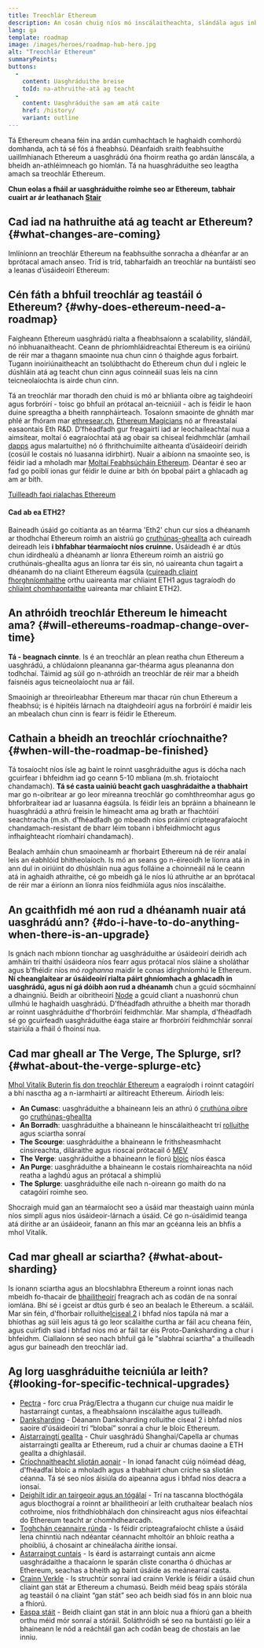 ```yaml
---
title: Treochlár Ethereum
description: An cosán chuig níos mó inscálaitheachta, slándála agus inbhuanaitheachta do Ethereum.
lang: ga
template: roadmap
image: /images/heroes/roadmap-hub-hero.jpg
alt: "Treochlár Ethereum"
summaryPoints:
buttons:
  - 
    content: Uasghráduithe breise
    toId: na-athruithe-atá ag teacht
  - 
    content: Uasghráduithe san am atá caite
    href: /history/
    variant: outline
---
```


Tá Ethereum cheana féin ina ardán cumhachtach le haghaidh comhordú domhanda, ach tá sé fós á fheabhsú. Déanfaidh sraith feabhsuithe uaillmhianach Ethereum a uasghrádú óna fhoirm reatha go ardán lánscála, a bheidh an-athléimneach go hiomlán. Tá na huasghráduithe seo leagtha amach sa treochlár Ethereum.

**Chun eolas a fháil ar uasghráduithe roimhe seo ar Ethereum, tabhair cuairt ar ár leathanach [Stair](/history/)**

## Cad iad na hathruithe atá ag teacht ar Ethereum? {#what-changes-are-coming}

Imlíníonn an treochlár Ethereum na feabhsuithe sonracha a dhéanfar ar an bprótacal amach anseo. Tríd is tríd, tabharfaidh an treochlár na buntáistí seo a leanas d’úsáideoirí Ethereum:

<CardGrid>
  <RoadmapActionCard
    href="/roadmap/scaling"
    title="Idirbhearta níos saoire"
    image="scaling"
    description="Rollups are too expensive and rely on centralized components, causing users to place too much trust in their operators. The roadmap includes fixes for both of these problems."
    buttonText="More on reducing fees"
  />
  <RoadmapActionCard
    href="/roadmap/security"
    title="Slándála breise"
    image="security"
    description="Ethereum is already very secure but it can be made even stronger, ready to withstand all kinds of attack far into the future."
    buttonText="More on security"
  />
  <RoadmapActionCard
    href="/roadmap/user-experience"
    title="Taithí úsáideora níos fearr"
    image="userExperience"
    description="More support for smart contract wallets and light-weight nodes will make using Ethereum simpler and safer."
    buttonText="More on user experience"
  />
  <RoadmapActionCard
    href="/roadmap/future-proofing"
    title="Promhadh don todhchaí"
    image="futureProofing"
    description="Ethereum researchers and developers are solving tomorrow's problems today, readying the network for future generations."
    buttonText="More on future proofing"
  />
</CardGrid>

## Cén fáth a bhfuil treochlár ag teastáil ó Ethereum? {#why-does-ethereum-need-a-roadmap}

Faigheann Ethereum uasghrádú rialta a fheabhsaíonn a scalability, slándáil, nó inbhuanaitheacht. Ceann de phríomhláidreachtaí Ethereum is ea oiriúnú de réir mar a thagann smaointe nua chun cinn ó thaighde agus forbairt. Tugann inoiriúnaitheacht an tsolúbthacht do Ethereum chun dul i ngleic le dúshláin atá ag teacht chun cinn agus coinneáil suas leis na cinn teicneolaíochta is airde chun cinn.

<RoadmapImageContent title="Conas a shainítear an treochlár">

Tá an treochlár mar thoradh den chuid is mó ar bhlianta oibre ag taighdeoirí agus forbróirí - toisc go bhfuil an prótacal an-teicniúil - ach is féidir le haon duine spreagtha a bheith rannpháirteach. Tosaíonn smaointe de ghnáth mar phlé ar fhóram mar [ethresear.ch](https://ethresear.ch/), [Ethereum Magicians](https://ethereum-magicians.org/) nó ar fhreastalaí easaontais Eth R&D. D’fhéadfadh gur freagairtí iad ar leochaileachtaí nua a aimsítear, moltaí ó eagraíochtaí atá ag obair sa chiseal feidhmchlár (amhail [dapps](/glossary/#dapp) agus malartuithe) nó ó fhrithchuimilte aitheanta d’úsáideoirí deiridh (cosúil le costais nó luasanna idirbhirt). Nuair a aibíonn na smaointe seo, is féidir iad a mholadh mar [Moltaí Feabhsúcháin Ethereum](https://eips.ethereum.org/). Déantar é seo ar fad go poiblí ionas gur féidir le duine ar bith ón bpobal páirt a ghlacadh ag am ar bith.

[Tuilleadh faoi rialachas Ethereum](/rialachas/)

</RoadmapImageContent>

<InfoBanner mb={8}>
  <h4 style={{ marginTop: 0 }}>Cad ab ea ETH2?</h4>

  <p>Baineadh úsáid go coitianta as an téarma 'Eth2' chun cur síos a dhéanamh ar thodhchaí Ethereum roimh an aistriú go <a href="/glossary/#pos">cruthúnas-gheallta</a> ach cuireadh deireadh leis <strong>i bhfabhar téarmaíocht níos cruinne.</strong> Úsáideadh é ar dtús chun idirdhealú a dhéanamh ar líonra Ethereum roimh an aistriú go cruthúnais-gheallta agus an líonra tar éis sin, nó uaireanta chun tagairt a dhéanamh do na cliaint Ethereum éagsúla (<a href="/glossary/#execution-client">cuireadh cliaint fhorghníomhaithe</a> orthu uaireanta mar chliaint ETH1 agus tagraíodh do <a href="/glossary/#consensus-client">chliaint chomhaontaithe</a> uaireanta mar chliaint ETH2).</p>

</InfoBanner>

## An athróidh treochlár Ethereum le himeacht ama? {#will-ethereums-roadmap-change-over-time}

**Tá - beagnach cinnte**. Is é an treochlár an plean reatha chun Ethereum a uasghrádú, a chlúdaíonn pleananna gar-théarma agus pleananna don todhchaí. Táimid ag súil go n-athróidh an treochlár de réir mar a bheidh faisnéis agus teicneolaíocht nua ar fáil.

Smaoinigh ar threoirleabhar Ethereum mar thacar rún chun Ethereum a fheabhsú; is é hipitéis lárnach na dtaighdeoirí agus na forbróirí é maidir leis an mbealach chun cinn is fearr is féidir le Ethereum.

## Cathain a bheidh an treochlár críochnaithe? {#when-will-the-roadmap-be-finished}

Tá tosaíocht níos ísle ag baint le roinnt uasghráduithe agus is dócha nach gcuirfear i bhfeidhm iad go ceann 5-10 mbliana (m.sh. friotaíocht chandamach). **Tá sé casta uainiú beacht gach uasghrádaithe a thabhairt** mar go n-oibrítear ar go leor míreanna treochlár go comhthreomhar agus go bhforbraítear iad ar luasanna éagsúla. Is féidir leis an bpráinn a bhaineann le huasghrádú a athrú freisin le himeacht ama ag brath ar fhachtóirí seachtracha (m.sh. d’fhéadfadh go mbeadh níos práinní cripteagrafaíocht chandamach-resistant de bharr léim tobann i bhfeidhmíocht agus infhaighteacht ríomhairí chandamach).

Bealach amháin chun smaoineamh ar fhorbairt Ethereum ná de réir analaí leis an éabhlóid bhitheolaíoch. Is mó an seans go n-éireoidh le líonra atá in ann dul in oiriúint do dhúshláin nua agus folláine a choinneáil ná le ceann atá in aghaidh athraithe, cé go mbeidh gá le níos lú athruithe ar an bprótacal de réir mar a éiríonn an líonra níos feidhmiúla agus níos inscálaithe.

## An gcaithfidh mé aon rud a dhéanamh nuair atá uasghrádú ann? {#do-i-have-to-do-anything-when-there-is-an-upgrade}

Is gnách nach mbíonn tionchar ag uasghráduithe ar úsáideoirí deiridh ach amháin trí thaithí úsáideora níos fearr agus prótacal níos sláine a sholáthar agus b’fhéidir níos mó <i>roghanna</i> maidir le conas idirghníomhú le Ethereum. **Ní cheanglaítear ar úsáideoirí rialta páirt ghníomhach a ghlacadh in uasghrádú, agus ní gá dóibh aon rud a dhéanamh** chun a gcuid sócmhainní a dhaingniú. Beidh ar oibritheoirí [Node](/glossary/#node) a gcuid cliant a nuashonrú chun ullmhú le haghaidh uasghrádú. D'fhéadfadh athruithe a bheith mar thoradh ar roinnt uasghráduithe d'fhorbróirí feidhmchlár. Mar shampla, d'fhéadfadh sé go gcuirfeadh uasghráduithe éaga staire ar fhorbróirí feidhmchlár sonraí stairiúla a fháil ó fhoinsí nua.

## Cad mar gheall ar The Verge, The Splurge, srl? {#what-about-the-verge-splurge-etc}

[ Mhol Vitalik Buterin fís don treochlár Ethereum](https://twitter.com/VitalikButerin/status/1741190491578810445) a eagraíodh i roinnt catagóirí a bhí nasctha ag a n-iarmhairtí ar ailtireacht Ethereum. Áiríodh leis:

- **An Cumasc**: uasghráduithe a bhaineann leis an athrú ó [cruthúna oibre](/glossary/#pow) go [cruthúnas-gheallta](/glossary/#pos)
- **An Borradh**: uasghráduithe a bhaineann le hinscálaitheacht trí [rolluithe](/glossary/#rollups) agus sciartha sonraí
- **The Scourge**: uasghráduithe a bhaineann le frithsheasmhacht cinsireachta, díláraithe agus rioscaí prótacail ó [MEV](/glossary/#mev)
- **The Verge**: uasghráduithe a bhaineann le fíorú [bloic](/glossary/#block) níos éasca
- **An Purge**: uasghráduithe a bhaineann le costais ríomhaireachta na nóid reatha a laghdú agus an prótacal a shimpliú
- **The Splurge**: uasghráduithe eile nach n-oireann go maith do na catagóirí roimhe seo.

Shocraigh muid gan an téarmaíocht seo a úsáid mar theastaigh uainn múnla níos simplí agus níos úsáideoir-lárnach a úsáid. Cé go n-úsáidimid teanga atá dírithe ar an úsáideoir, fanann an fhís mar an gcéanna leis an bhfís a mhol Vitalik.

## Cad mar gheall ar sciartha? {#what-about-sharding}

Is ionann  sciartha agus an blocshlabhra Ethereum a roinnt ionas nach mbeidh fo-thacair de [bhailitheoirí](/glossary/#validator) freagrach ach as codán de na sonraí iomlána. Bhí sé i gceist ar dtús gurb é seo an bealach le Ethereum. a scáláil. Mar sin féin, d'fhorbair rolluithe[lciseal 2](/glossary/#layer-2) i bhfad níos tapúla ná mar a bhíothas ag súil leis agus tá go leor scálaithe curtha ar fáil acu cheana féin, agus cuirfidh siad i bhfad níos mó ar fáil tar éis Proto-Danksharding a chur i bhfeidhm. Ciallaíonn sé seo nach bhfuil gá le "slabhraí sciartha" a thuilleadh agus gur baineadh den treochlár iad.

## Ag lorg uasghráduithe teicniúla ar leith? {#looking-for-specific-technical-upgrades}

- [Pectra](/roadmap/pectra) - forc crua Prág/Electra a thugann cur chuige nua maidir le hastarraingt cuntas, a fheabhsaíonn inscálaithe agus tuilleadh.
- [Danksharding](/roadmap/danksharding) - Déanann Danksharding rolluithe ciseal 2 i bhfad níos saoire d'úsáideoirí trí “blobaí” sonraí a chur le bloic Ethereum.
- [Aistarraingtí geallta](/staking/backals) - Chuir uasghrádú Shanghai/Capella ar chumas aistarraingtí geallta ar Ethereum, rud a chuir ar chumas daoine a ETH geallta a dhíghlasáil.
- [Críochnaitheacht sliotán aonair](/roadmap/single-slot-finality) - In ionad fanacht cúig nóiméad déag, d'fhéadfaí bloic a mholadh agus a thabhairt chun críche sa sliotán céanna. Tá sé seo níos áisiúla do aipeanna agus i bhfad níos deacra a ionsaí.
- [Deighilt idir an tairgeoir agus an tógálaí](/roadmap/pbs) - Trí na tascanna blocthógála agus blocthograí a roinnt ar bhailitheoirí ar leith cruthaítear bealach níos cothroime, níos frithdhíobhálach don chinsireacht agus níos éifeachtaí do Ethereum teacht ar chomhdhearcadh.
- [Toghchán ceannaire rúnda](/roadmap/secret-leader-election) - Is féidir cripteagrafaíocht chliste a úsáid lena chinntiú nach ndéantar céannacht mholtóir an bhloic reatha a phoibliú, á chosaint ar chineálacha áirithe ionsaí.
- [Astarraingt cuntais](/roadmap/account-abstraction) - Is éard is astarraingt cuntais ann aicme uasghrádaithe a thacaíonn le sparán cliste conartha ó dhúchas ar Ethereum, seachas a bheith ag baint úsáide as meánearraí casta.
- [Crainn Verkle](/roadmap/verkle-trees) - Is struchtúr sonraí iad crainn Verkle is féidir a úsáid chun cliaint gan stát ar Ethereum a chumasú. Beidh méid beag spáis stórála ag teastáil ó na cliaint “gan stát” seo ach beidh siad fós in ann bloic nua a fhíorú.
- [Easpa stáit](/roadmap/statelessness) - Beidh cliaint gan stát in ann bloic nua a fhíorú gan a bheith orthu méid mór sonraí a stóráil. Soláthróidh sé seo na buntáistí go léir a bhaineann le nód a reáchtáil gan ach codán beag de chostais an lae inniu.
